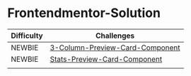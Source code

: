 # Frontendmentor-Solution

| **Difficulty** | **Challenges** |
|---|---|
| NEWBIE | [3-Column-Preview-Card-Component](https://www.frontendmentor.io/solutions/3columnpreviewcardcomponent-lr5LzKHgf)     |
| NEWBIE | [Stats-Preview-Card-Component](https://www.frontendmentor.io/solutions/responsive-landing-page-using-css-flexbox-ISEkuUCSN)     |
|   |   |
